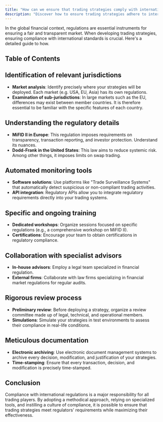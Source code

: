 ```yaml
---
title: "How can we ensure that trading strategies comply with international regulations?"
description: "Discover how to ensure trading strategies adhere to international regulations with this comprehensive guide. Identify relevant jurisdictions, understand regulatory details, use monitoring tools, provide specific training, collaborate with advisors, implement a rigorous review process, and maintain meticulous documentation. Read more for resources and datasets on equities, cryptocurrencies, commodities, currencies, bonds, options, libraries, packages, strategies, books, blogs, tutorials, and becoming a quant trader."
---
```




In the global financial context, regulations are essential instruments for ensuring a fair and transparent market. When developing trading strategies, ensuring compliance with international standards is crucial. Here's a detailed guide to how.


## Table of Contents

## Identification of relevant jurisdictions

- **Market analysis**: Identify precisely where your strategies will be deployed. Each market (e.g. USA, EU, Asia) has its own regulations.
- **Examination of sub-jurisdictions**: In large markets such as the EU, differences may exist between member countries. It is therefore essential to be familiar with the specific features of each country.

## Understanding the regulatory details

- **MiFID II in Europe**: This regulation imposes requirements on transparency, transaction reporting, and investor protection. Understand its nuances.
- **Dodd-Frank in the United States**: This law aims to reduce systemic risk. Among other things, it imposes limits on swap trading.

## Automated monitoring tools

- **Software solutions**: Use platforms like "Trade Surveillance Systems" that automatically detect suspicious or non-compliant trading activities.
- **API integration**: Regulatory APIs allow you to integrate regulatory requirements directly into your trading systems.

## Specific and ongoing training

- **Dedicated workshops**: Organize sessions focused on specific regulations (e.g., a comprehensive workshop on MiFID II).
- **Certifications**: Encourage your team to obtain certifications in regulatory compliance.

## Collaboration with specialist advisors

- **In-house advisors**: Employ a legal team specialized in financial regulation.
- **External firms**: Collaborate with law firms specializing in financial market regulations for regular audits.

## Rigorous review process

- **Preliminary review**: Before deploying a strategy, organize a review committee made up of legal, technical, and operational members.
- **Simulations**: Simulate your strategies in test environments to assess their compliance in real-life conditions.

## Meticulous documentation

- **Electronic archiving**: Use electronic document management systems to archive every decision, modification, and justification of your strategies.
- **Time-stamping**: Ensure that every transaction, decision, and modification is precisely time-stamped.

## Conclusion

Compliance with international regulations is a major responsibility for all trading players. By adopting a methodical approach, relying on specialized tools, and instilling a culture of compliance, it is possible to ensure that trading strategies meet regulators' requirements while maximizing their effectiveness.
